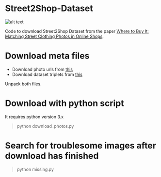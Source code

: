 # Street2Shop-Dataset

![alt text](http://www.tamaraberg.com/street2shop/header.jpg)



Code to download Street2Shop Dataset from the paper [Where to Buy It: Matching Street Clothing Photos in Online Shops](https://openaccess.thecvf.com/content_iccv_2015/papers/Kiapour_Where_to_Buy_ICCV_2015_paper.pdf).


# Download meta files

* Download photo urls from [this](http://www.tamaraberg.com/street2shop/wheretobuyit/photos.tar)
* Download dataset triplets from [this](http://www.tamaraberg.com/street2shop/wheretobuyit/meta.zip)

Unpack both files. 

# Download with python script

It requires python version 3.x

> python download_photos.py 


# Search for troublesome images after download has finished

> python missing.py 
